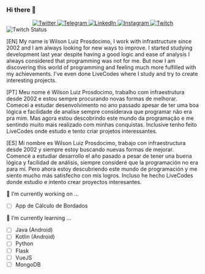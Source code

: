 ### Hi there 👋

<!--
**Wprosdocimo/wprosdocimo** is a ✨ _special_ ✨ repository because its `README.md` (this file) appears on your GitHub profile.

Here are some ideas to get you started:

- 🔭 I’m currently working on ...
- 🌱 I’m currently learning ...
- 👯 I’m looking to collaborate on ...
- 🤔 I’m looking for help with ...
- 💬 Ask me about ...
- 📫 How to reach me: ...
- 😄 Pronouns: ...
- ⚡ Fun fact: ...
-->

<div align="center">
  <a href="https://twitter.com/wprosdocimo" target="_blank">
    <img src="https://img.shields.io/badge/-Twitter-1ca0f1?style=flat-square&labelColor=1ca0f1&logo=twitter&logoColor=white&link=https://twitter.com/wprosdocimo" alt="Twitter" />
  </a>
  
  <a href="https://t.me/wprosdocimo" target="_blank">
    <img src="https://img.shields.io/badge/-Telegram-2CA5E0?style=flat-square&labelColor=1ca0f1&logo=telegram&logoColor=white&link=https://t.me/wprosdocimo" alt="Telegram" />
  </a>

  <a href="https://www.linkedin.com/in/wprosdocimo/" target="_blank">
    <img src="https://img.shields.io/badge/LinkedIn-%230077B5.svg?&style=flat-square&logo=linkedin&logoColor=white" alt="LinkedIn">
  </a>
  
  <a href="https://www.instagram.com/wprosdocimo/" target="_blank">
    <img src="https://img.shields.io/badge/Instagram-%23E4405F.svg?&style=flat-square&logo=instagram&logoColor=white" alt="Instagram">
  </a>
  
  <a href="https://www.twitch.tv/wprosdocimo/" target="_blank">
    <img src="https://img.shields.io/badge/Twitch-9146FF.svg?&style=flat-square&logo=twitch&logoColor=white" alt="Twitch">
  </a>
  
  <!--
    <a href="https://steamcommunity.com/id/luisfman/" target="_blank">
      <img src="https://img.shields.io/badge/Steam-000000.svg?&style=flat-square&logo=steam&logoColor=white" alt="Steam">
    </a>
  -->
</div>

<img alt="Twitch Status" src="https://img.shields.io/twitch/status/wprosdocimo?logo=twitch&logoColor=9146FF&style=for-the-badge">

[EN] My name is Wilson Luiz Prosdocimo, I work with infrastructure since 2002 and I am always looking for new ways to improve. I started studying development last year despite having a good logic and ease of analysis I always considered that programming was not for me. But now I am discovering this world of programming and feeling much more fulfilled with my achievements. I've even done LiveCodes where I study and try to create interesting projects.

[PT] Meu nome é Wilson Luiz Prosdocimo, trabalho com infraestrutura desde 2002 e estou sempre procurando novas formas de melhorar. Comecei a estudar desenvolvimento no ano passado apesar de ter uma boa lógica e facilidade de analise sempre considerava que programar não era pra mim. Mas agora estou descobrindo este mundo da programação e me sentindo muito mais realizado com minhas conquistas. Inclusive tenho feito LiveCodes onde estudo e tento criar projetos interessantes.

[ES] Mi nombre es Wilson Luiz Prosdocimo, trabajo con infraestructura desde 2002 y siempre estoy buscando nuevas formas de mejorar. Comencé a estudiar desarrollo el año pasado a pesar de tener una buena lógica y facilidad de análisis, siempre consideré que la programación no era para mí. Pero ahora estoy descubriendo este mundo de programación y me siento mucho más satisfecho con mis logros. Incluso he hecho LiveCodes donde estudio e intento crear proyectos interesantes.

🔭 I’m currently working on ...
- [ ] App de Cálculo de Bordados
  
🌱 I’m currently learning ...
- [ ] Java (Android)
- [ ] Kotlin (Android)
- [ ] Python
- [ ] Flask
- [ ] VueJS
- [ ] MongoDB
